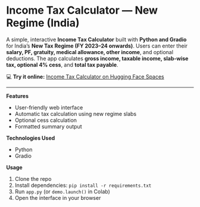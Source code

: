 

# Income Tax Calculator — New Regime (India)

A simple, interactive **Income Tax Calculator** built with **Python and Gradio** for India’s **New Tax Regime (FY 2023–24 onwards)**. Users can enter their **salary, PF, gratuity, medical allowance, other income**, and optional deductions. The app calculates **gross income, taxable income, slab-wise tax, optional 4% cess**, and **total tax payable**.

💻 **Try it online:** [Income Tax Calculator on Hugging Face Spaces](https://yatin1106-incometaxreturnproject.hf.space/)

---

**Features**

* User-friendly web interface
* Automatic tax calculation using new regime slabs
* Optional cess calculation
* Formatted summary output

**Technologies Used**

* Python
* Gradio

**Usage**

1. Clone the repo
2. Install dependencies: `pip install -r requirements.txt`
3. Run `app.py` (or `demo.launch()` in Colab)
4. Open the interface in your browser


